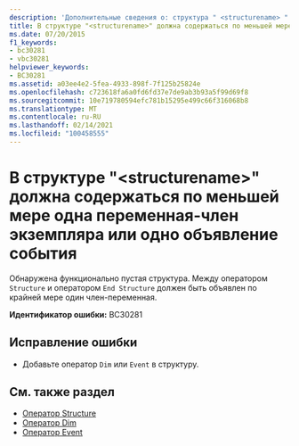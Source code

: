 ```yaml
---
description: 'Дополнительные сведения о: структура " <structurename> " должна содержать хотя бы одну переменную члена экземпляра или объявление события'
title: В структуре "<structurename>" должна содержаться по меньшей мере одна переменная-член экземпляра или одно объявление события
ms.date: 07/20/2015
f1_keywords:
- bc30281
- vbc30281
helpviewer_keywords:
- BC30281
ms.assetid: a03ee4e2-5fea-4933-898f-7f125b25824e
ms.openlocfilehash: c723618fa6a0fd6fd37e7de9ab3b93a5f99d69f8
ms.sourcegitcommit: 10e719780594efc781b15295e499c66f316068b8
ms.translationtype: MT
ms.contentlocale: ru-RU
ms.lasthandoff: 02/14/2021
ms.locfileid: "100458555"
---
```

# <a name="structure-structurename-must-contain-at-least-one-instance-member-variable-or-event-declaration"></a>В структуре "\<structurename>" должна содержаться по меньшей мере одна переменная-член экземпляра или одно объявление события

Обнаружена функционально пустая структура. Между оператором `Structure` и оператором `End Structure` должен быть объявлен по крайней мере один член-переменная.  
  
 **Идентификатор ошибки:** BC30281  
  
## <a name="to-correct-this-error"></a>Исправление ошибки  
  
- Добавьте оператор `Dim` или `Event` в структуру.  
  
## <a name="see-also"></a>См. также раздел

- [Оператор Structure](../language-reference/statements/structure-statement.md)
- [Оператор Dim](../language-reference/statements/dim-statement.md)
- [Оператор Event](../language-reference/statements/event-statement.md)

